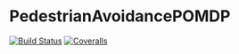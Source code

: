 # PedestrianAvoidancePOMDP

[![Build Status](https://travis-ci.org/MaximeBouton/PedestrianAvoidancePOMDP.jl.svg?branch=master)](https://travis-ci.org/MaximeBouton/PedestrianAvoidancePOMDP.jl)
[![Coveralls](https://coveralls.io/repos/github/MaximeBouton/PedestrianAvoidancePOMDP.jl/badge.svg?branch=master)](https://coveralls.io/github/MaximeBouton/PedestrianAvoidancePOMDP.jl?branch=master)
